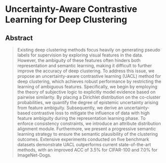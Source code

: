 # Uncertainty-Aware Contrastive Learning for Deep Clustering

## Abstract

>Existing deep clustering methods focus heavily on generating pseudo labels for supervision by exploring visual features in the data. However, the ambiguity of these features often hinders both representation and semantic learning, making it difficult to further improve the accuracy of deep clustering. To address this issue, we propose an uncertainty-aware contrastive learning (UACL) method for deep clustering, which achieves robust performance by restricting the learning of ambiguous features. Specifically, we begin by employing the theory of subjective logic to explicitly model evidence based on pairwise similarity. By placing a Dirichlet distribution on the co-cluster probabilities, we quantify the degree of epistemic uncertainty arising from feature ambiguity. Subsequently, we derive an uncertainty-based contrastive loss to mitigate the influence of data with high feature ambiguity during the representation learning phase. To enforce consistency constraints, we introduce an attribute distribution alignment module. Furthermore, we present a progressive semantic learning strategy to ensure the semantic plausibility of the clustering outcomes. Extensive experiments conducted on five benchmark datasets demonstrate UACL outperforms current state-of-the-art methods, with an improved ACC of 3.5% for CIFAR-100 and 7.0% for ImageNet-Dogs.
